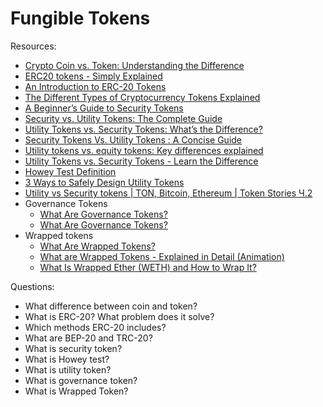 # Fungible Tokens

Resources:

* [Crypto Coin vs. Token: Understanding the Difference](https://blog.liquid.com/coin-vs-token)
* [ERC20 tokens - Simply Explained](https://www.youtube.com/watch?v=cqZhNzZoMh8&t=62s)
* [An Introduction to ERC-20 Tokens](https://academy.binance.com/en/articles/an-introduction-to-erc-20-tokens)
* [The Different Types of Cryptocurrency Tokens Explained](https://blog.makerdao.com/the-different-types-of-cryptocurrency-tokens-explained/)
* [A Beginner’s Guide to Security Tokens](https://academy.binance.com/en/articles/a-beginners-guide-to-security-tokens)
* [Security vs. Utility Tokens: The Complete Guide](https://cryptopotato.com/security-vs-utility-tokens-the-complete-guide/)
* [Utility Tokens vs. Security Tokens: What’s the Difference?](https://crypto.com/university/utility-tokens-vs-security-tokens)
* [Security Tokens Vs. Utility Tokens : A Concise Guide](https://www.blockchain-council.org/blockchain/security-tokens-vs-utility-tokens-a-concise-guide/)
* [Utility tokens vs. equity tokens: Key differences explained](https://cointelegraph.com/explained/utility-tokens-vs-equity-tokens-key-differences-explained)
* [Utility Tokens vs. Security Tokens - Learn the Difference](https://www.youtube.com/watch?v=nGXxHAj_IL8)
* [Howey Test Definition](https://www.embroker.com/blog/what-is-the-howey-test-does-crypto-pass/)
* [3 Ways to Safely Design Utility Tokens](https://www.web3.university/article/3-ways-to-safely-design-utility-tokens)
* [Utility vs Security tokens | TON, Bitcoin, Ethereum | Token Stories Ч.2](https://www.youtube.com/watch?v=jfEcbyeDWkU)
* Governance Tokens
  - [What Are Governance Tokens?](https://www.youtube.com/watch?v=rIgpEaLLINI)
  - [What Are Governance Tokens?](https://crypto.com/university/what-are-governance-tokens)
* Wrapped tokens
  - [What Are Wrapped Tokens?](https://academy.binance.com/en/articles/what-are-wrapped-tokens)
  - [What are Wrapped Tokens - Explained in Detail (Animation)](https://www.youtube.com/watch?v=SjdJWr8hgRY)
  - [What Is Wrapped Ether (WETH) and How to Wrap It?](https://academy.binance.com/en/articles/what-is-wrapped-ether-weth-and-how-to-wrap-it)

Questions:

* What difference between coin and token?
* What is ERC-20? What problem does it solve? 
* Which methods ERC-20 includes?
* What are BEP-20 and TRC-20?
* What is security token?
* What is Howey test?
* What is utility token?
* What is governance token?
* What is Wrapped Token?
